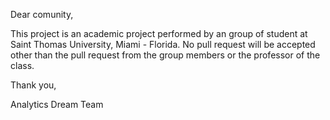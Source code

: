 Dear comunity,

This project is an academic project performed by an group of student at Saint Thomas University, Miami - Florida. 
No pull request will be accepted other than the pull request from the group members or the professor of the class.

Thank you,

Analytics Dream Team


